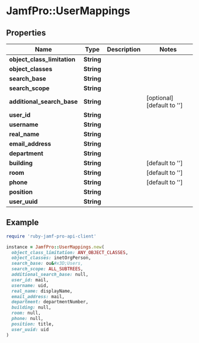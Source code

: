 # JamfPro::UserMappings

## Properties

| Name | Type | Description | Notes |
| ---- | ---- | ----------- | ----- |
| **object_class_limitation** | **String** |  |  |
| **object_classes** | **String** |  |  |
| **search_base** | **String** |  |  |
| **search_scope** | **String** |  |  |
| **additional_search_base** | **String** |  | [optional][default to &#39;&#39;] |
| **user_id** | **String** |  |  |
| **username** | **String** |  |  |
| **real_name** | **String** |  |  |
| **email_address** | **String** |  |  |
| **department** | **String** |  |  |
| **building** | **String** |  | [default to &#39;&#39;] |
| **room** | **String** |  | [default to &#39;&#39;] |
| **phone** | **String** |  | [default to &#39;&#39;] |
| **position** | **String** |  |  |
| **user_uuid** | **String** |  |  |

## Example

```ruby
require 'ruby-jamf-pro-api-client'

instance = JamfPro::UserMappings.new(
  object_class_limitation: ANY_OBJECT_CLASSES,
  object_classes: inetOrgPerson,
  search_base: ou&#x3D;Users,
  search_scope: ALL_SUBTREES,
  additional_search_base: null,
  user_id: mail,
  username: uid,
  real_name: displayName,
  email_address: mail,
  department: departmentNumber,
  building: null,
  room: null,
  phone: null,
  position: title,
  user_uuid: uid
)
```

